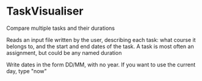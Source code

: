# TaskVisualiser
Compare multiple tasks and their durations

Reads an input file written by the user, describing each task: what course it belongs to, and the start and end dates of the task.
A task is most often an assignment, but could be any named duration

Write dates in the form DD/MM, with no year.
If you want to use the current day, type "now"
